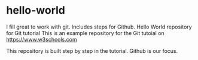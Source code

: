 # hello-world
I fill great to work with git. Includes steps for   Github.
Hello World repository for Git tutorial
This is an example repository for the Git tutoial on https://www.w3schools.com

This repository is built step by step in the tutorial.
Github is our focus.
